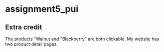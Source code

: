 # assignment5_pui

## Extra credit

The products "Walnut and "Blackberry" are both clickable. My website has two product detail pages. 
